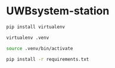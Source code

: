 # UWBsystem-station

``` bash
pip install virtualenv

virtualenv .venv 

source .venv/bin/activate

pip install -r requirements.txt


```
